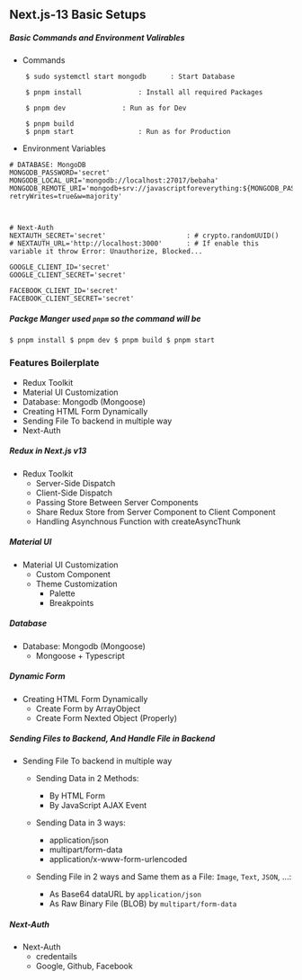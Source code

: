 ## Next.js-13 Basic Setups


##### Basic Commands and Environment Valirables

- Commands
```
	$ sudo systemctl start mongodb 		: Start Database

	$ pnpm install 			 	: Install all required Packages

	$ pnpm dev 			 	: Run as for Dev

	$ pnpm build 			
	$ pnpm start 				: Run as for Production
```

- Environment Variables
```
# DATABASE: MongoDB
MONGODB_PASSWORD='secret'
MONGODB_LOCAL_URI='mongodb://localhost:27017/bebaha'
MONGODB_REMOTE_URI='mongodb+srv://javascriptforeverything:${MONGODB_PASSWORD}@cluster0.fgnadzs.mongodb.net/?retryWrites=true&w=majority'



# Next-Auth
NEXTAUTH_SECRET='secret' 	                : # crypto.randomUUID()
# NEXTAUTH_URL='http://localhost:3000' 		: # If enable this variable it throw Error: Unauthorize, Blocked...

GOOGLE_CLIENT_ID='secret'
GOOGLE_CLIENT_SECRET='secret'

FACEBOOK_CLIENT_ID='secret'
FACEBOOK_CLIENT_SECRET='secret'
```

##### Packge Manger used `pnpm` so the command will be
`
	$ pnpm install
	$ pnpm dev
	$ pnpm build
	$ pnpm start
`

### Features Boilerplate

- Redux Toolkit
- Material UI Customization
- Database: Mongodb (Mongoose)
- Creating HTML Form Dynamically
- Sending File To backend in multiple way
- Next-Auth


##### Redux in Next.js v13

- Redux Toolkit
	- Server-Side Dispatch
	- Client-Side Dispatch
	- Passing Store Between Server Components
	- Share Redux Store from Server Component to Client Component
	- Handling Asynchnous Function with createAsyncThunk 


##### Material UI

- Material UI Customization
	- Custom Component 
	- Theme Customization
		-	Palette
		-	Breakpoints


##### Database

- Database: Mongodb (Mongoose)
	- Mongoose + Typescript


##### Dynamic Form

- Creating HTML Form Dynamically
	- Create Form by ArrayObject
	- Create Form Nexted Object 	(Properly)


##### Sending Files to Backend, And Handle File in Backend

- Sending File To backend in multiple way
	- Sending Data in 2 Methods:
		- By HTML Form
		- By JavaScript AJAX Event

	- Sending Data in 3 ways:
		- application/json
		- multipart/form-data
		- application/x-www-form-urlencoded

	- Sending File in 2 ways and Same them as a File: `Image`, `Text`, `JSON`, ...:
		- As Base64 dataURL by `application/json`
		- As Raw Binary File (BLOB) by `multipart/form-data`



##### Next-Auth

- Next-Auth
	- credentails
	- Google, Github, Facebook

